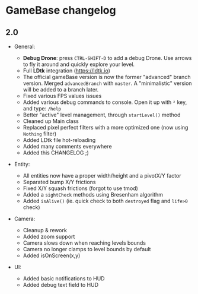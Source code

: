 # GameBase changelog

## 2.0

- General:
	- **Debug Drone**: press `CTRL-SHIFT-D` to add a debug Drone. Use arrows to fly it around and quickly explore your level.
	- Full **LDtk** integration (https://ldtk.io)
	- The official gameBase version is now the former "advanced" branch version. Merged `advancedBranch` with `master`. A "minimalistic" version will be added to a branch later.
	- Fixed various FPS values issues
	- Added various debug commands to console. Open it up with `²` key, and type: `/help`
	- Better "active" level management, through `startLevel()` method
	- Cleaned up Main class
	- Replaced pixel perfect filters with a more optimized one (now using `Nothing` filter)
	- Added LDtk file hot-reloading
	- Added many comments everywhere
	- Added this CHANGELOG ;)

- Entity:
	- All entities now have a proper width/height and a pivotX/Y factor
	- Separated bump X/Y frictions
	- Fixed X/Y squash frictions (forgot to use tmod)
	- Added a `sightCheck` methods using Bresenham algorithm
	- Added `isAlive()` (ie. quick check to both `destroyed` flag and `life>0` check)

- Camera:
	- Cleanup & rework
	- Added zoom support
	- Camera slows down when reaching levels bounds
	- Camera no longer clamps to level bounds by default
	- Added isOnScreen(x,y)

- UI:
	- Added basic notifications to HUD
	- Added debug text field to HUD